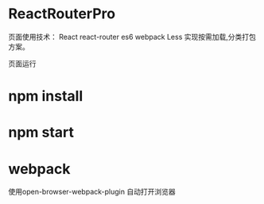 # ReactRouterPro
页面使用技术： React react-router es6 webpack Less
实现按需加载,分类打包方案。

页面运行 
# npm install
# npm start


# webpack

使用open-browser-webpack-plugin 自动打开浏览器
